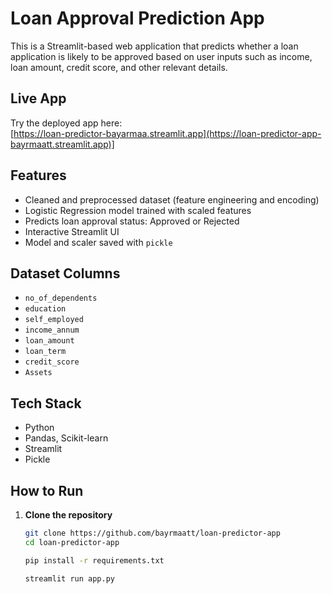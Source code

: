 # Loan Approval Prediction App

This is a Streamlit-based web application that predicts whether a loan application is likely to be approved based on user inputs such as income, loan amount, credit score, and other relevant details.

## Live App
   Try the deployed app here:  
   [https://loan-predictor-bayarmaa.streamlit.app](https://loan-predictor-app-bayrmaatt.streamlit.app)]

## Features
- Cleaned and preprocessed dataset (feature engineering and encoding)
- Logistic Regression model trained with scaled features
- Predicts loan approval status: Approved or Rejected
- Interactive Streamlit UI
- Model and scaler saved with `pickle`

##  Dataset Columns
- `no_of_dependents`
- `education`
- `self_employed`
- `income_annum`
- `loan_amount`
- `loan_term`
- `credit_score`
- `Assets`

## Tech Stack
- Python
- Pandas, Scikit-learn
- Streamlit
- Pickle

## How to Run

1. **Clone the repository**  
   ```bash
   git clone https://github.com/bayrmaatt/loan-predictor-app
   cd loan-predictor-app
   
   pip install -r requirements.txt

   streamlit run app.py
